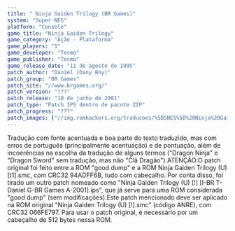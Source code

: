 ```yaml
---
title: " Ninja Gaiden Trilogy (BR Games)"
system: "Super NES"
platform: "Console"
game_title: "Ninja Gaiden Trilogy"
game_category: "Ação - Plataforma"
game_players: "1"
game_developer: "Tecmo"
game_publisher: "Tecmo"
game_release_date: "11 de agosto de 1995"
patch_author: "Daniel (Dany Boy)"
patch_group: "BR Games"
patch_site: "//www.brgames.org/"
patch_version: "???"
patch_release: "10 de junho de 2001"
patch_type: "Patch IPS dentro de pacote ZIP"
patch_progress: "???"
patch_images: ["//img.romhackers.org/traducoes/%5BSNES%5D%20Ninja%20Gaiden%20Trilogy%20-%20BR%20Games%20-%201.png","//img.romhackers.org/traducoes/%5BSNES%5D%20Ninja%20Gaiden%20Trilogy%20-%20BR%20Games%20-%202.png","//img.romhackers.org/traducoes/%5BSNES%5D%20Ninja%20Gaiden%20Trilogy%20-%20BR%20Games%20-%203.png"]
---
```

Tradução com fonte acentuada e boa parte do texto traduzido, mas com erros de português (principalmente acentuação) e de pontuação, além de incoerências na escolha da tradução de alguns termos ("Dragon Ninja" e "Dragon Sword" sem tradução, mas não "Clã Dragão").ATENÇÃO:O patch original foi feito entre a ROM "good dump" e a ROM Ninja Gaiden Trilogy (U) [t1].smc, com CRC32 94ADFF6B, tudo com cabeçalho. Por conta disso, foi tirado um outro patch nomeado como "Ninja Gaiden Trilogy (U) [!] [I-BR T-Daniel G-BR Games A-2001].ips", que já serve para uma ROM considerada "good dump" (sem modificações).Este patch mencionado deve ser aplicado na ROM original "Ninja Gaiden Trilogy (U) [!].smc" (código ANRE), com CRC32 066FE797. Para usar o patch original, é necessário por um cabeçalho de 512 bytes nessa ROM.